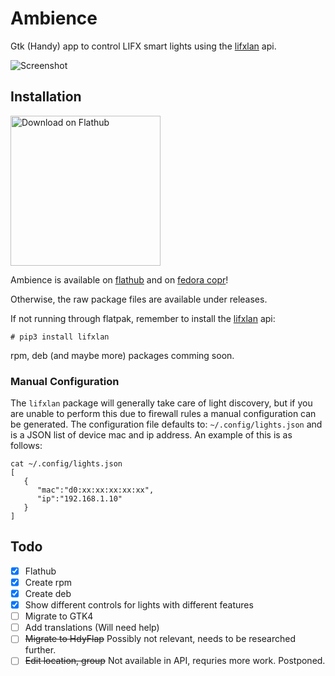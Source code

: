 # Ambience
Gtk (Handy) app to control LIFX smart lights using the [lifxlan](https://github.com/mclarkk/lifxlan) api.

![Screenshot](https://raw.githubusercontent.com/LukaJankovic/Ambience/stable/screenshots/window-full.png)

## Installation

<a href='https://flathub.org/apps/details/io.github.lukajankovic.ambience/'><img width='240' alt='Download on Flathub' src='https://flathub.org/assets/badges/flathub-badge-en.png'/></a>

Ambience is available on [flathub](https://flathub.org/apps/details/io.github.lukajankovic.ambience) and on [fedora copr](https://copr.fedorainfracloud.org/coprs/lukajan/Ambience/)!

Otherwise, the raw package files are available under releases.

If not running through flatpak, remember to install the [lifxlan](https://flathub.org/apps/details/io.github.lukajankovic.ambience) api:

```
# pip3 install lifxlan
```

rpm, deb (and maybe more) packages comming soon.

### Manual Configuration
The `lifxlan` package will generally take care of light discovery, but if you are unable to perform this due to firewall rules a manual configuration can be generated. 
The configuration file defaults to: `~/.config/lights.json` and is a JSON list of device mac and ip address. An example of this is as follows:

```
cat ~/.config/lights.json
[
   {
      "mac":"d0:xx:xx:xx:xx:xx",
      "ip":"192.168.1.10"
   }
]
```

## Todo
- [X] Flathub
- [X] Create rpm
- [X] Create deb
- [X] Show different controls for lights with different features
- [ ] Migrate to GTK4
- [ ] Add translations (Will need help)
- [ ] ~~Migrate to HdyFlap~~ Possibly not relevant, needs to be researched further.
- [ ] ~~Edit location, group~~ Not available in API, requries more work. Postponed.
